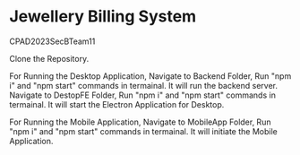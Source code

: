 # Jewellery Billing System
CPAD2023SecBTeam11

Clone the Repository.

For Running the Desktop Application,
Navigate to Backend Folder, Run "npm i" and "npm start" commands in termainal. It will run the backend server.
Navigate to DestopFE Folder, Run "npm i" and "npm start" commands in termainal. It will start the Electron Application for Desktop.

For Running the Mobile Application,
Navigate to MobileApp Folder, Run "npm i" and "npm start" commands in termainal. It will initiate the Mobile Application.

